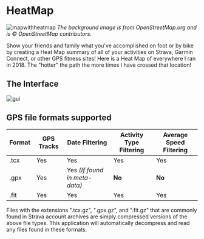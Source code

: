 # HeatMap
![mapwithheatmap](***REMOVED***)
*The background image is from OpenStreetMap.org and is © OpenStreetMap contributors.* 

Show your friends and family what you've accomplished on foot or by bike by creating a Heat Map summary of all of your activities on Strava, Garmin Connect, or other GPS fitness sites! Here is a Heat Map of everywhere I ran in 2018. The "hotter" the path the more times I have crossed that location!

## The Interface
![gui](https://user-images.githubusercontent.com/12504656/50707304-ff071780-1025-11e9-95dd-b9266a6730ea.PNG)


## GPS file formats supported

| Format | GPS Tracks | Date Filtering | Activity Type Filtering | Average Speed Filtering | 
| --- | --- | --- | --- | --- |
| .tcx | Yes | Yes | Yes | Yes |
| .gpx | Yes | Yes *(If found in meta-data)* | **No** | **No** |
| .fit | Yes | Yes | Yes | Yes |

Files with the extensions ".tcx.gz", ".gpx.gz", and ".fit.gz" that are commonly found in Strava account archives are simply compressed versions of the above file types. This application will automatically decompress and read any files found in these formats.
